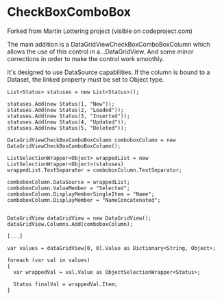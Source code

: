 CheckBoxComboBox
================

Forked from Martin Lottering project (visible on codeproject.com)

The main addition is a DataGridViewCheckBoxComboBoxColumn which allows the use of this control in a...DataGridView.
And some minor corrections in order to make the control work smoothly.

It's designed to use DataSource capabilities. If the column is bound to a Dataset, the linked property must be set to Object type.

```
List<Status> statuses = new List<Status>();

statuses.Add(new Status(1, "New"));
statuses.Add(new Status(2, "Loaded"));
statuses.Add(new Status(3, "Inserted"));
statuses.Add(new Status(4, "Updated"));
statuses.Add(new Status(5, "Deleted"));

DataGridViewCheckBoxComboBoxColumn comboboxColumn = new DataGridViewCheckBoxComboBoxColumn();

ListSelectionWrapper<Object> wrappedList = new ListSelectionWrapper<Object>(statuses)
wrappedList.TextSeparator = comboboxColumn.TextSeparator;

comboboxColumn.DataSource = wrappedList;
comboboxColumn.ValueMember = "Selected";
comboboxColumn.DisplayMemberSingleItem = "Name";
comboboxColumn.DisplayMember = "NameConcatenated";


DataGridView dataGridView = new DataGridView();
dataGridView.Columns.Add(comboboxColumn);

[...]

var values = dataGridView[0, 0].Value as Dictionary<String, Object>;

foreach (var val in values)
{
  var wrappedVal = val.Value as ObjectSelectionWrapper<Status>;

  Status finalVal = wrappedVal.Item;
}
```
